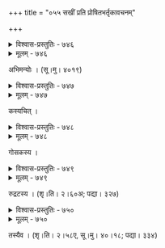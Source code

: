 +++
title = "०५५ सखीं प्रति प्रोषितभर्तृकावचनम्"

+++



<details><summary>विश्वास-प्रस्तुतिः - ७४६</summary>

अवधिदिवसः प्राप्तश् चायं तनोर् विरहस्य वा   
रविर् अयम् उपैत्य् अस्तं सख्यो ममापि च जीवितम् ।  
तद् अलम् अफलैर् आशाबन्धैः प्रसीद नमो’स्तु ते   
हृदय सहसा पाकोत्पीडं विडम्बय दाडिमम् ॥७४६॥
</details>

<details><summary>मूलम् - ७४६</summary>

अवधिदिवसः प्राप्तश् चायं तनोर् विरहस्य वा   
रविर् अयम् उपैत्य् अस्तं सख्यो ममापि च जीवितम् ।  
तद् अलम् अफलैर् आशाबन्धैः प्रसीद नमो’स्तु ते   
हृदय सहसा पाकोत्पीडं विडम्बय दाडिमम् ॥७४६॥
</details>


अभिमन्योः । (सू।मु। ४०१९)  



<details><summary>विश्वास-प्रस्तुतिः - ७४७</summary>

गर्जत्य् एकः परभृतयुवा पञ्चमध्वानगर्भं  
वाति स्वैरं मलयपवनो दूरतो जीवितेशः ।  
एह्य् आलिङ्ग प्रियसखि पुनः क्वावयोर् दर्शनं स्यात्  
प्रत्यासन्नं मरणम् असवः कण्ठदेशे लुठन्ति ॥७४७॥
</details>

<details><summary>मूलम् - ७४७</summary>

गर्जत्य् एकः परभृतयुवा पञ्चमध्वानगर्भं  
वाति स्वैरं मलयपवनो दूरतो जीवितेशः ।  
एह्य् आलिङ्ग प्रियसखि पुनः क्वावयोर् दर्शनं स्यात्  
प्रत्यासन्नं मरणम् असवः कण्ठदेशे लुठन्ति ॥७४७॥
</details>


कस्यचित् ।  



<details><summary>विश्वास-प्रस्तुतिः - ७४८</summary>

अवधिदिवसः सो’यं नात्रागतः किम् इयत् क्षणं   
वितर नयने पश्यैतन् मे पुरः सखि साहसम् ।  
इयम् इयम् अहं रूढज्वालाकरालितरोदसीं   
मलयजरसाभ्यक्तैर् अङ्गैः पताम्य् अभि कौमुदीम् ॥७४८॥
</details>

<details><summary>मूलम् - ७४८</summary>

अवधिदिवसः सो’यं नात्रागतः किम् इयत् क्षणं   
वितर नयने पश्यैतन् मे पुरः सखि साहसम् ।  
इयम् इयम् अहं रूढज्वालाकरालितरोदसीं   
मलयजरसाभ्यक्तैर् अङ्गैः पताम्य् अभि कौमुदीम् ॥७४८॥
</details>


गोसकस्य ।  



<details><summary>विश्वास-प्रस्तुतिः - ७४९</summary>

दृष्टं केतकधूलिधूसरम् इदं व्योम क्रमाद् वीक्षिताः  
कच्चान्ताश् च शिलीन्ध्रकन्दलभृतः सोढाः कदम्बानिलाः ।  
सख्यः संवृणुताश्रु मुञ्चत भयं कस्मान् मुदेवाकुला  
एतान् अप्य् अधुनास्मि वज्रघटिता नूनं सहिष्ये धनान् ॥७४९॥
</details>

<details><summary>मूलम् - ७४९</summary>

दृष्टं केतकधूलिधूसरम् इदं व्योम क्रमाद् वीक्षिताः  
कच्चान्ताश् च शिलीन्ध्रकन्दलभृतः सोढाः कदम्बानिलाः ।  
सख्यः संवृणुताश्रु मुञ्चत भयं कस्मान् मुदेवाकुला  
एतान् अप्य् अधुनास्मि वज्रघटिता नूनं सहिष्ये धनान् ॥७४९॥
</details>


रुद्रटस्य । (शृ।ति। २।६०अ; पद्या। ३२७)  



<details><summary>विश्वास-प्रस्तुतिः - ७५०</summary>

प्रसर शिशिरामोदं कौन्दं समीर समीरय  
प्रकटय शशिन्न् आशाः कामं मनोज समुल्लस ।  
अवधिदिवसः पूर्णः सख्यो विमुञ्चत तत्कथां   
हृदयम् अधुना किञ्चित् कर्तुं ममान्यद् इहेच्छति ॥७५०॥
</details>

<details><summary>मूलम् - ७५०</summary>

प्रसर शिशिरामोदं कौन्दं समीर समीरय  
प्रकटय शशिन्न् आशाः कामं मनोज समुल्लस ।  
अवधिदिवसः पूर्णः सख्यो विमुञ्चत तत्कथां   
हृदयम् अधुना किञ्चित् कर्तुं ममान्यद् इहेच्छति ॥७५०॥
</details>


तस्यैव । (शृ।ति। २।५८ए, सू।मु। ४०।१८; पद्या। ३३४)  

